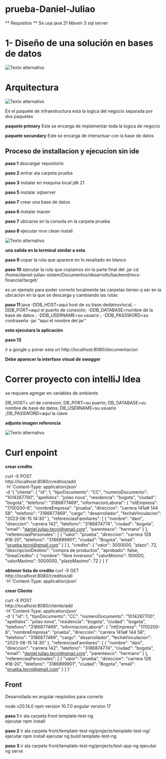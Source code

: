 # prueba-Daniel-Juliao
** Requisitos **
Se usa java 21
Maven 3
sql server 
 

# 1- Diseño de una solución en bases de datos

 ![Texto alternativo](https://github.com/Farius-red/prueba-daniel-Juliao/blob/master/imgDocumentacion/ER.png)

# Arquitectura 


![Texto alternativo](https://github.com/Farius-red/prueba-daniel-Juliao/blob/master/imgDocumentacion/arquitectura.png)

En el paquete de infraestructura  esta la logica del negocio separada por dos paquetes

**paquete primary**
Este se encarga de implementar toda la logica de negocio

**paquete secundary**
Este se encarga de interactuar con la base de datos


## Proceso de installacion y ejecucion sin ide

**paso 1**  descargar repositorio

**paso 2** entrar ala carpeta prueba

**paso 3**  instalar en maquina local jdk 21

**paso 5**   instalar sqlserver

**paso 7** crear una  base de datos



**paso 6** instalar maven

**paso 7**  ubicarse en la consola en la carpeta prueba

**paso 8**  ejecutar mvn clean  install 



![Texto alternativo](https://github.com/Farius-red/mcs-financial/blob/master/imgDocumentacion/creaciondeJar.png)

**una salida en la terminal  similar a esta**


**paso  9**  copar la ruta que aparece en lo resaltado en blanco

**paso 10**  ejecutar  la ruta que copiamos sin la parte final del .jar
cd  /home/daniel-juliao-sistem/Documentos/desarrollo/backend/mcs-financial/target/

es un ejemplo para poder correrlo localmente las carpetas tienen q ser en la ubicacion en la que se descarga y cambiando las rutas 




**paso 11**
java
-DDB_HOST=aqui host de su base dedatosvlocal;
-DDB_PORT=aqui el puerto de conexión;
-DDB_DATABASE=nombre de la base de datos ;
-DDB_USERNAME=su usuario ;
-DDB_PASSWORD=su contraseña  -jar "aqui el nombre del jar"

**esto ejecutara la aplicación**





**paso 13** 


ir a google y poner esta url
http://localhost:8080/documentacion

**Debe aparecer la interfase visual  de swagger**


# Correr proyecto con intelliJ Idea

se requiere agregar en variables de ambiente

DB_HOST= url de conexion;
DB_PORT=su puerto;
DB_DATABASE=su nombre de base de datos;
DB_USERNAME=su usuario ;DB_PASSWORD=aqui la clave

**adjunto imagen  referencia**

![Texto alternativo](https://github.com/Farius-red/mcs-financial/blob/master/imgDocumentacion/intelliJ.png)

# Curl enpoint 

**crear credito** 

 curl -X POST \
  http://localhost:8080/creditos/add \
  -H 'Content-Type: application/json' \
  -d '{
        "cliente": {
            "id": 1,
            "tipoDocumento": "CC",
            "numeroDocumento": "1014267700",
            "apellidos": "juliao nova",
            "residencia": "bogota",
            "ciudad": "bogota",
            "telefono": "3186877469",
            "informacionLaboral": {
                "nitEmpresa": "1700200-6",
                "nombreEmpresa": "prueba",
                "direccion": "carrera 141a# 144 58",
                "telefono": "3186877469",
                "cargo": "desarrollador",
                "fechaVinculacion": "2023-06-15 14:30"
            },
            "referenciasFamiliares": [
                {
                    "nombre": "dani",
                    "direccion": "carrera 142",
                    "telefono": "3186874774",
                    "ciudad": "bogota",
                    "email": "daniel.juliao.tecni@gmail.com",
                    "parentesco": "hermano"
                }
            ],
            "referenciasPersonales": [
                {
                    "valor": "prueba",
                    "direccion": "carrera 128 #18-20",
                    "telefono": "3186899901",
                    "ciudad": "Bogota",
                    "email": "prueba.tecni@gmail.com"
                }
            ]
        },
        "credito": {
            "valor": 3000000,
            "plazo": 72,
            "descripcionDestino": "compra de productos",
            "aprobado": false,
            "lineaCredito": {
                "nombre": "libre Inversion",
                "valorMinimo": 100000,
                "valorMaximo": 5000000,
                "plazoMaximo": 72
            }
        }
    }'

**obtener lista de  credito** 
curl -X GET \
  http://localhost:8080/creditos/all \
  -H 'Content-Type: application/json'

**crear Cliente** 

  curl -X POST \
  http://localhost:8080/cliente/add \
  -H 'Content-Type: application/json' \
  -d '{
        "id": 1,
        "tipoDocumento": "CC",
        "numeroDocumento": "1014267700",
        "apellidos": "juliao nova",
        "residencia": "bogota",
        "ciudad": "bogota",
        "telefono": "3186877469",
        "informacionLaboral": {
          "nitEmpresa": "1700200-6",
          "nombreEmpresa": "prueba",
          "direccion": "carrera 141a# 144 58",
          "telefono": "3186877469",
          "cargo": "desarrollador",
          "fechaVinculacion": "2023-06-15 14:30"
        },
        "referenciasFamiliares": [
          {
            "nombre": "dani",
            "direccion": "carrera 142",
            "telefono": "3186874774",
            "ciudad": "bogota",
            "email": "daniel.juliao.tecni@gmail.com",
            "parentesco": "hermano"
          }
        ],
        "referenciasPersonales": [
          {
            "valor": "prueba",
            "direccion": "carrera 128 #18-20",
            "telefono": "3186899901",
            "ciudad": "Bogota",
            "email": "prueba.tecni@gmail.com"
          }
        ]
      }'



## Front

Desarrollado en angular requisitos para correrlo 

node  v20.14.0
npm version  10.7.0 
angular version  17


**paso 1** 
ir ala carpeta front template-test-ng  
ejecutar npm install 


**paso 2** 
ir ala carpeta front/template-test-ng/projects/template-test-ng/
ejecutar npm install 
ejecutar ng build template-test-ng 


**paso 3** 
ir ala carpeta front/template-test-ng/projects/test-app-ng
ejecutar ng serve 

